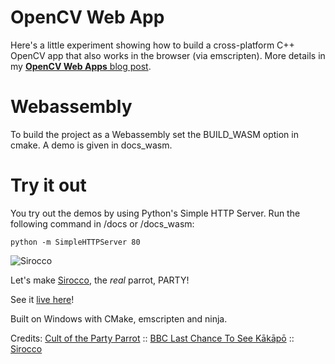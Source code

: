 # OpenCV Web App
Here's a little experiment showing how to build a cross-platform C++ OpenCV app that also works in the browser (via emscripten). More details in my [**OpenCV Web Apps** blog post](http://videocortex.io/2017/opencv-web-app/).

# Webassembly
To build the project as a Webassembly set the BUILD_WASM option in cmake. A demo is given in docs_wasm.

# Try it out
You try out the demos by using Python's Simple HTTP Server. Run the following command in /docs or /docs_wasm:
```
python -m SimpleHTTPServer 80
```


![Sirocco](http://cultofthepartyparrot.com/parrots/rightparrot.gif)

Let's make [Sirocco](https://www.facebook.com/siroccokakapo/), the *real* parrot, PARTY!

See it [live here](http://videocortex.io/party_parrot/)!  

Built on Windows with CMake, emscripten and ninja.

Credits: [Cult of the Party Parrot](http://cultofthepartyparrot.com/) :: [BBC Last Chance To See Kākāpō](https://www.youtube.com/watch?v=9T1vfsHYiKY) :: [Sirocco](https://en.wikipedia.org/wiki/Sirocco_(parrot))
